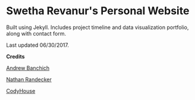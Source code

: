 # Swetha Revanur's Personal Website

Built using Jekyll. Includes project timeline and data visualization portfolio, along with contact form.

Last updated 06/30/2017.

**Credits**

[Andrew Banchich](https://andrewbanchich.gitlab.io/forty-jekyll-theme/)

[Nathan Randecker](https://github.com/nrandecker/particle)

[CodyHouse](https://codyhouse.co/)

